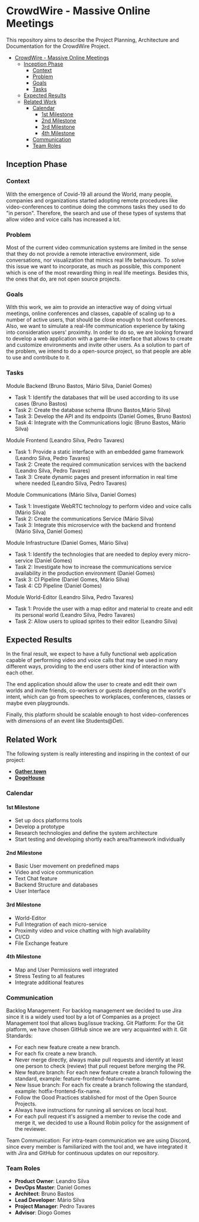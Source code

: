 
# CrowdWire - Massive Online Meetings

This repository aims to describe the Project Planning, Architecture and Documentation for the CrowdWire Project.

- [CrowdWire - Massive Online Meetings](#crowdwire---massive-online-meetings)
  - [Inception Phase](#inception-phase)
    - [Context](#context)
    - [Problem](#problem)
    - [Goals](#goals)
    - [Tasks](#tasks)
  - [Expected Results](#expected-results)
  - [Related Work](#related-work)
    - [Calendar](#calendar)
      - [1st Milestone](#1st-milestone)
      - [2nd Milestone](#2nd-milestone)
      - [3rd Milestone](#3rd-milestone)
      - [4th Milestone](#4th-milestone)
    - [Communication](#communication)
    - [Team Roles](#team-roles)
## Inception Phase

### Context

With the emergence of Covid-19 all around the World, many people,  companies and organizations started adopting remote procedures like  video-conferences to continue doing the commons tasks they used to do  "in person". Therefore, the search and use of these types of systems  that allow video and voice calls has increased a lot.


### Problem

Most of the current video communication systems are limited in the  sense that they do not provide a remote interactive environment, side  conversations, nor visualization that mimics real life behaviours. To  solve this issue we want to incorporate, as much as possible, this  component which is one of the most rewarding thing in real life  meetings. Besides this, the ones that do, are not open source projects.

### Goals

With this work, we aim to provide an interactive way of doing virtual meetings, online conferences and classes, capable of scaling up to a   number of active users, that should be close enough to host conferences. Also, we want to simulate a real-life communication experience by taking into consideration users' proximity. In order to do so, we are looking forward to develop a web application  with a game-like interface that allows to create and customize  environments and invite other users. As a solution to part of the problem, we intend to do a open-source  project, so that people are able to use and contribute to it.


### Tasks

Module Backend (Bruno Bastos, Mário Silva, Daniel Gomes)

- Task 1: Identify the databases that will be used according to its use cases (Bruno Bastos)
- Task 2: Create the database schema (Bruno Bastos,Mário Silva)
- Task 3: Develop the API  and its endpoints (Daniel Gomes, Bruno Bastos)
- Task 4: Integrate with the Communications logic (Bruno Bastos, Mário Silva)

Module Frontend (Leandro Silva, Pedro Tavares)

- Task 1: Provide a static interface with an embedded game framework (Leandro Silva, Pedro Tavares)
- Task 2: Create the required communication services with the backend (Leandro Silva, Pedro Tavares)
- Task 3: Create dynamic pages and present information in real time where needed (Leandro Silva, Pedro Tavares)

Module Communications (Mário Silva, Daniel Gomes)

- Task 1: Investigate WebRTC technology to perform video and voice calls (Mário Silva)
- Task 2: Create the communications  Service (Mário Silva)
- Task 3: Integrate this microservice with the backend and frontend (Mário Silva, Daniel Gomes)

Module Infrastructure (Daniel Gomes, Mário Silva)

- Task 1: Identify the technologies that are needed to deploy every micro-service (Daniel Gomes)
- Task 2: Investigate how to increase the communications service availability in the production environment (Daniel Gomes)
- Task 3: CI Pipeline (Daniel Gomes, Mário Silva)
- Task 4: CD Pipeline (Daniel Gomes)

Module World-Editor (Leandro Silva, Pedro Tavares)

- Task 1: Provide the user with a map editor and material to create and edit its personal world (Leandro Silva, Pedro Tavares)
- Task 2: Allow users to upload sprites to their editor (Leandro Silva)



## Expected Results

In the final result, we expect to have a fully functional web  application capable of performing video and voice calls that may be used in many different ways, providing to the end users other kind of  interaction with each other.

The end application should allow the user to create and edit their  own worlds and invite friends, co-workers or guests depending on the  world's intent, which can go from speeches to workplaces, conferences,  classes or maybe even playgrounds.

Finally, this platform should  be scalable enough to host video-conferences with dimensions of an event like Students@Deti.



## Related Work

The following system is really interesting and inspiring in the context of our project:

- [**Gather.town**](https://gather.town/)
- [**DogeHouse**](https://dogehouse.tv/)



### Calendar

#### 1st Milestone

- Set up docs platforms tools
- Develop a prototype
- Research technologies and define the system architecture
- Start testing and developing shortly each area/framework individually

#### 2nd Milestone

- Basic User movement on predefined maps
- Video and voice communication
- Text Chat feature
- Backend Structure and databases
- User Interface

#### 3rd Milestone

- World-Editor
- Full Integration of each micro-service
- Proximity video and voice chatting with high availability
- CI/CD
- File Exchange feature

#### 4th Milestone

- Map and User Permissions well integrated
- Stress Testing to all features
- Integrate additional features


### Communication

Backlog Management: For backlog management we decided to use Jira  since it is a widely used tool by a lot of Companies as a project  Management tool that allows bug/issue tracking. Git Platform: For the Git platform, we have chosen GitHub since we are  very acquainted with it. Git Standards:

- For each new feature create a new branch.
- For each fix create a new branch.
- Never merge directly, always make pull requests and identify at  least one person to check (review) that pull request before merging the  PR.
- New feature branch: For each new feature create a branch following the standard, example: feature-frontend-feature-name.
- New Issue branch: For each fix create a branch following the standard, example: hotfix-frontend-fix-name.
- Follow the Good Practices stablished for most of the Open Source Projects.
- Always have instructions for running all services on local host.
- For each pull request it's assigned a member to revise the code and  merge it, we decided to use a Round Robin policy for the assignment of  the reviewer.

Team Communication: For intra-team communication we are using  Discord, since every member is familiarized with the tool and, we have  integrated it with Jira and GitHub for continuous updates on our  repository.



### Team Roles

- **Product Owner**: Leandro Silva 
- **DevOps Master**: Daniel Gomes 
- **Architect**: Bruno Bastos
- **Lead Developer**: Mário Silva 
- **Project Manager**: Pedro Tavares 
- **Advisor**: Diogo Gomes